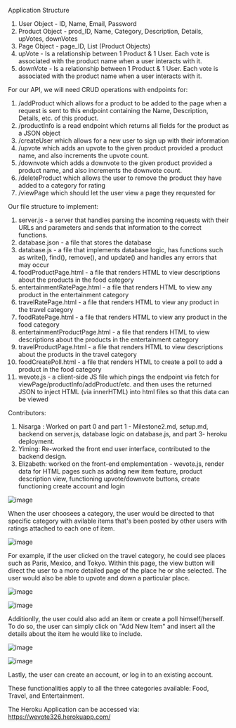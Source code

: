 Application Structure

1. User Object - ID, Name, Email, Password
2. Product Object - prod_ID, Name, Category, Description, Details, upVotes, downVotes
3. Page Object - page_ID, List (Product Objects)
4. upVote - Is a relationship between 1 Product & 1 User. Each vote is associated with the product name when a user interacts with it.
5. downVote - Is a relationship between 1 Product & 1 User. Each vote is associated with the product name when a user interacts with it.

For our API, we will need CRUD operations with endpoints for:
1. /addProduct which allows for a product to be added to the page when a request is sent to this endpoint containing the  Name, Description, Details, etc. of this product.
2. /productInfo is a read endpoint which returns all fields for the product as a JSON object
3. /createUser  which allows for a new user to sign up with their information
4. /upvote which adds an upvote to the given product  provided a product name, and also increments the upvote count. 
5. /downvote which adds a downvote to the given product  provided a product name, and also increments the downvote count. 
6. /deleteProduct  which allows the user to remove the product they have added to a category for rating
7. /viewPage which should let the user view a page they requested for

Our  file structure to implement:
1. server.js - a server that handles parsing the incoming requests with their URLs and parameters and sends that information to the correct functions. 
2. database.json - a file that stores the database
3. database.js - a file that implements database logic, has functions such as write(), find(), remove(), and update() and handles any errors that may occur
3. foodProductPage.html - a file that renders HTML to view descriptions about the products in the food category
4. entertainmentRatePage.html - a file that renders HTML to view any product in the entertainment category
5. travelRatePage.html - a file that renders HTML to view any product in the travel category
6. foodRatePage.html - a file that renders HTML to view any product in the food category
7. entertainmentProductPage.html - a file that renders HTML to view descriptions about the products in the entertainment category
8. travelProductPage.html - a file that renders HTML to view descriptions about the products in the travel category
9. foodCreatePoll.html - a file that renders HTML to create a poll to add a product in the food category
10. wevote.js - a client-side JS file which pings the endpoint via fetch for viewPage/productInfo/addProduct/etc. and then uses the returned JSON to inject HTML (via innerHTML) into html files so that this data can be viewed

Contributors:
1. Nisarga : Worked on part 0 and part 1 - Milestone2.md, setup.md, backend on server.js, database logic on database.js, and part 3- heroku deployment.
2. Yiming: Re-worked the front end user interface, contributed to the backend design.
3. Elizabeth: worked on the front-end emplementation - wevote.js, render data for HTML pages such as adding new item feature, product description view, functioning upvote/downvote buttons, create functioning create account and login

![image](https://user-images.githubusercontent.com/86131546/140763539-0b31dac9-e103-4364-9c95-469a8a2a8f2c.png)

When the user choosees a category, the user would be directed to that specific category with avilable items that's been posted by other users with ratings attached to each one of item.   

![image](https://user-images.githubusercontent.com/86131546/140763859-1c07e9b4-38ed-4b75-9bab-0314a366b54e.png)

For example, if the user clicked on the travel category, he could see places such as Paris, Mexico, and Tokyo. Within this page, the view button will direct the user to a more detailed page of the place he or she selected. The user would also be able to upvote and down a 
particular place. 

![image](https://user-images.githubusercontent.com/86131546/140764164-dd8aebd1-436c-43c9-992c-e1e4be9ec36a.png)

![image](https://user-images.githubusercontent.com/86131546/140764458-e05742e6-133c-42fd-881f-a9e4a326fceb.png)

Additionlly, the user could also add an item or create a poll himself/herself. To do so, the user can simply click on "Add New Item" and insert all the details about the item he would like to include.

![image](https://user-images.githubusercontent.com/86131546/140770817-8eb89f78-8dac-4b8d-bc74-a415517ec9b1.png)

![image](https://user-images.githubusercontent.com/86131546/140770867-2f6c71aa-91ca-4854-8221-76ea38f986fd.png)

Lastly, the user can create an account, or log in to an existing account. 

These functionalities apply to all the three categories available: Food, Travel, and Entertainment.

The Heroku Application can be accessed via: https://wevote326.herokuapp.com/


